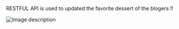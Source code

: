 RESTFUL API is used to updated the favorite dessert of the blogers !! 

![Image description](https://i1.wp.com/coupleeatsfood.com/wp-content/uploads/2017/05/Green-Tea-Matcha-Cake-with-White-Chocolate-Frosting-Recipe-1.jpg?resize=610%2C915)
